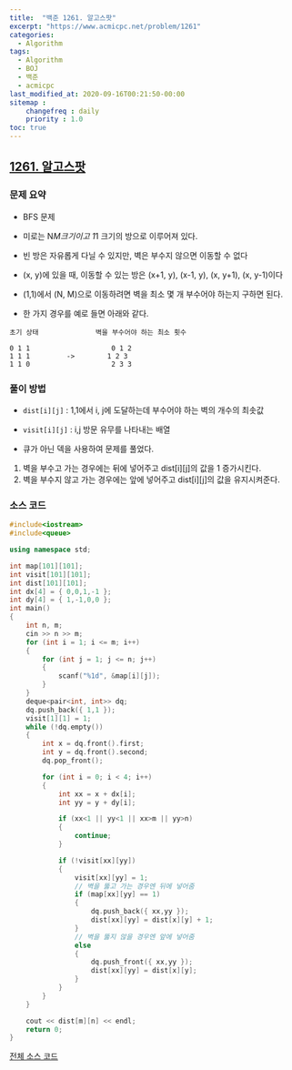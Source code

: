 ```yaml
---
title:  "백준 1261. 알고스팟"
excerpt: "https://www.acmicpc.net/problem/1261"
categories:
  - Algorithm
tags:
  - Algorithm
  - BOJ
  - 백준
  - acmicpc
last_modified_at: 2020-09-16T00:21:50-00:00
sitemap :
    changefreq : daily
    priority : 1.0
toc: true
---
```


## [1261. 알고스팟](https://www.acmicpc.net/problem/1261)
### 문제 요약
- BFS 문제
- 미로는 N*M크기이고 1*1 크기의 방으로 이루어져 있다.
- 빈 방은 자유롭게 다닐 수 있지만, 벽은 부수지 않으면 이동할 수 없다
- (x, y)에 있을 때, 이동할 수 있는 방은 (x+1, y), (x-1, y), (x, y+1), (x, y-1)이다
- (1,1)에서 (N, M)으로 이동하려면 벽을 최소 몇 개 부수어야 하는지 구하면 된다.

- 한 가지 경우를 예로 들면 아래와 같다.

```
초기 상태              벽을 부수어야 하는 최소 횟수

0 1 1                    0 1 2
1 1 1         ->        1 2 3
1 1 0                    2 3 3
```

### 풀이 방법
- `dist[i][j]` : 1,1에서 i, j에 도달하는데 부수어야 하는 벽의 개수의 최솟값
- `visit[i][j]` : i,j 방문 유무를 나타내는 배열

- 큐가 아닌 덱을 사용하여 문제를 풀었다.
1. 벽을 부수고 가는 경우에는 뒤에 넣어주고 dist[i][j]의 값을 1 증가시킨다.
2. 벽을 부수지 않고 가는 경우에는 앞에 넣어주고 dist[i][j]의 값을 유지시켜준다.

### 소스 코드
```cpp
#include<iostream>
#include<queue>

using namespace std;

int map[101][101];
int visit[101][101];
int dist[101][101];
int dx[4] = { 0,0,1,-1 };
int dy[4] = { 1,-1,0,0 };
int main()
{
    int n, m;
    cin >> n >> m;
    for (int i = 1; i <= m; i++)
    {
        for (int j = 1; j <= n; j++)
        {
            scanf("%1d", &map[i][j]);
        }
    }
    deque<pair<int, int>> dq;
    dq.push_back({ 1,1 });
    visit[1][1] = 1;
    while (!dq.empty())
    {
        int x = dq.front().first;
        int y = dq.front().second;
        dq.pop_front();

        for (int i = 0; i < 4; i++)
        {
            int xx = x + dx[i];
            int yy = y + dy[i];

            if (xx<1 || yy<1 || xx>m || yy>n)
            {
                continue;
            }

            if (!visit[xx][yy])
            {
                visit[xx][yy] = 1;
                // 벽을 뚫고 가는 경우엔 뒤에 넣어줌
                if (map[xx][yy] == 1)
                {
                    dq.push_back({ xx,yy });
                    dist[xx][yy] = dist[x][y] + 1;
                }
                // 벽을 뚫지 않을 경우엔 앞에 넣어줌
                else
                {
                    dq.push_front({ xx,yy });
                    dist[xx][yy] = dist[x][y];
                }
            }
        }
    }

    cout << dist[m][n] << endl;
    return 0;
}
```

[전체 소스 코드](https://github.com/tdm1223/Algorithm/blob/master/acmicpc.net/source/1261.cpp)